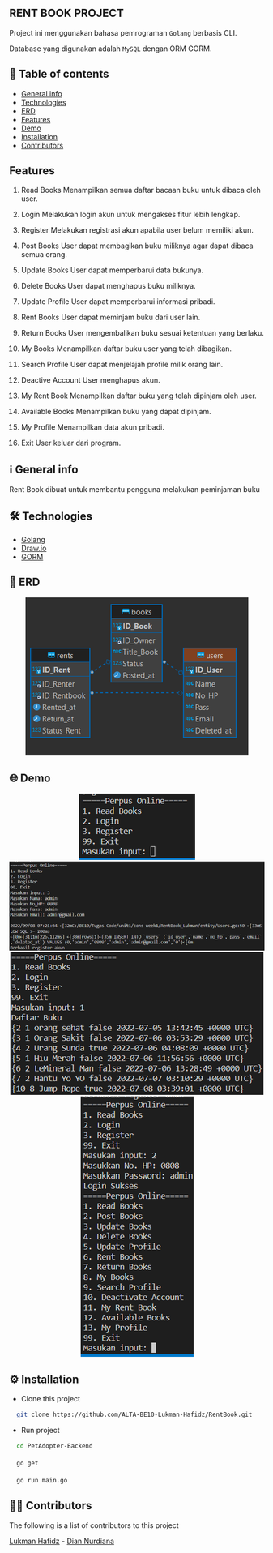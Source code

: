 ## RENT BOOK PROJECT

Project ini menggunakan bahasa pemrograman `Golang` berbasis CLI.

Database yang digunakan adalah `MySQL` dengan ORM GORM.

## 📜 Table of contents

- [General info](#ℹ️-general-info)
- [Technologies](#%EF%B8%8F-technologies)
- [ERD](#-erd)
- [Features](#-Features)
- [Demo](#-demo)
- [Installation](#%EF%B8%8F-installation)
- [Contributors](#-contributors)

## Features

1. Read Books
   Menampilkan semua daftar bacaan buku untuk dibaca oleh user.

2. Login
   Melakukan login akun untuk mengakses fitur lebih lengkap.

3. Register
   Melakukan registrasi akun apabila user belum memiliki akun.

4. Post Books
   User dapat membagikan buku miliknya agar dapat dibaca semua orang.

5. Update Books
   User dapat memperbarui data bukunya.

6. Delete Books
   User dapat menghapus buku miliknya.

7. Update Profile
   User dapat memperbarui informasi pribadi.

8. Rent Books
   User dapat meminjam buku dari user lain.

9. Return Books
   User mengembalikan buku sesuai ketentuan yang berlaku.

10. My Books
    Menampilkan daftar buku user yang telah dibagikan.

11. Search Profile
    User dapat menjelajah profile milik orang lain.

12. Deactive Account
    User menghapus akun.

13. My Rent Book
    Menampilkan daftar buku yang telah dipinjam oleh user.

14. Available Books
    Menampilkan buku yang dapat dipinjam.

15. My Profile
    Menampilkan data akun pribadi.

16. Exit
    User keluar dari program.

## ℹ️ General info

Rent Book dibuat untuk membantu pengguna melakukan peminjaman buku

## 🛠️ Technologies

- [Golang](https://go.dev)
- [Draw.io](/readme/erd.PNG)
- [GORM](https://gorm.io/)

## 📱 ERD

<p align="center">
<img src="readme/erd.PNG" alt="erd">
</p>

## 🌐 Demo

<p align="center">
<img src="readme/demo1.PNG" alt="demo1">
<img src="readme/demo3.PNG" alt="demo1">
<img src="readme/demo2.PNG" alt="demo2">
<img src="readme/demo4.PNG" alt="demo4">
</p>

## ⚙️ Installation

- Clone this project

```bash
  git clone https://github.com/ALTA-BE10-Lukman-Hafidz/RentBook.git
```

- Run project

```bash
  cd PetAdopter-Backend

  go get

  go run main.go
```

## 🧑‍💻 Contributors

The following is a list of contributors to this project

[Lukman Hafidz](https://github.com/lukmanhafidz) - [Dian Nurdiana](https://github.com/DianNurdiana-alt)
